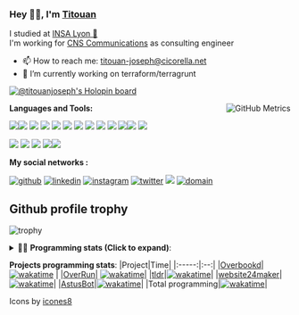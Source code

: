<!--
**titouan-joseph/titouan-joseph** is a ✨ _special_ ✨ repository because its `README.md` (this file) appears on your GitHub profile.

Here are some ideas to get you started:

- 🔭 I’m currently working on ...
- 🌱 I’m currently learning ...
- 👯 I’m looking to collaborate on ...
- 🤔 I’m looking for help with ...
- 💬 Ask me about ...
- 📫 How to reach me: ...
- 😄 Pronouns: ...
- ⚡ Fun fact: ...
-->

### Hey 👋🏽, I'm [Titouan](https://github.com/Titouan-Joseph) 

I studied at  [INSA Lyon 🦏](https://www.insa-lyon.fr/en/)  
I'm working for [CNS Communications](https://www.cns-com.com/) as consulting engineer

- 📫 How to reach me: [titouan-joseph@cicorella.net](mailto:titouan-joseph@cicorella.net)
- 🔭 I’m currently working on terraform/terragrunt

[![@titouanjoseph's Holopin board](https://holopin.me/titouanjoseph)](https://holopin.io/@titouanjoseph)

  <img align="right" alt="GitHub Metrics" src="https://metrics.lecoq.io/titouan-joseph" />

**Languages and Tools:**

[<img src="https://img.icons8.com/color/48/000000/python.png"/>]()[<img src="https://img.icons8.com/color/48/000000/java-coffee-cup-logo.png"/>]() [<img src="https://img.icons8.com/color/48/000000/c-programming.png"/>]() [<img src="https://img.icons8.com/color/48/000000/javascript.png"/>]() [<img src="https://img.icons8.com/color/48/000000/selenium-test-automation.png"/>]() [<img src="https://img.icons8.com/color/48/000000/git.png"/>]() [<img src="https://img.icons8.com/color/48/000000/console.png"/>]() [<img src="https://img.icons8.com/color/48/000000/android-os.png"/>]() [<img src="https://img.icons8.com/color/48/000000/pycharm.png"/>]() [<img src="https://img.icons8.com/color/48/000000/virtualbox.png"/>]() [<img src="https://img.icons8.com/color/48/000000/windows-10.png"/>]()[<img src="https://img.icons8.com/external-tal-revivo-color-tal-revivo/48/000000/external-development-experience-through-the-native-integrations-of-azure-with-visual-studio-logo-color-tal-revivo.png"/>]() [<img src="https://img.icons8.com/color/48/000000/terraform.png" />]()

[<img src="https://img.icons8.com/color/48/000000/linux.png"/>]() [<img src="https://img.icons8.com/color/48/000000/nginx.png"/>]() [<img src="https://img.icons8.com/color/48/000000/raspberry-pi.png"/>]() [<img src="https://img.icons8.com/color/48/000000/docker.png"/>]()[<img src="https://img.icons8.com/color/48/000000/visual-studio-code-2019.png"/>]()

**My social networks :**

[<img src='https://img.icons8.com/fluent/48/000000/github.png' alt="github">](https://github.com/titouan-joseph)  [<img src='https://img.icons8.com/color/48/000000/linkedin.png' alt='linkedin'>](https://www.linkedin.com/in/titouan-joseph-revol/)  [<img src='https://img.icons8.com/color/48/000000/instagram-new.png' alt='instagram'>](https://www.instagram.com/tit_ci/)  [<img src='https://img.icons8.com/color/48/000000/twitter.png' alt='twitter'>](https://twitter.com/tit_ci) [<img src="https://img.icons8.com/color/48/000000/facebook.png"/>](https://www.facebook.com/titre01) [<img src="https://img.icons8.com/fluent/48/000000/domain.png" alt="domain"/>](https://titouan-joseph.cicorella.net)

## Github profile trophy

![trophy](https://github-profile-trophy.vercel.app/?username=titouan-joseph&no-frame=true&no-bg=true)

<details>
 <summary>👨‍💻 <b>Programming stats (Click to expand)</b>: </summary>
<!--START_SECTION:waka-->
![Code Time](http://img.shields.io/badge/Code%20Time-2%2C112%20hrs%2042%20mins-blue)

**🐱 My GitHub Data** 

> 📦 646.2 kB Used in GitHub's Storage 
 > 
> 🏆 56 Contributions in the Year 2025
 > 
> 🚫 Not Opted to Hire
 > 
> 📜 42 Public Repositories 
 > 
> 🔑 2 Private Repositories 
 > 
**I'm an Early 🐤** 

```text
🌞 Morning                74231 commits       ███░░░░░░░░░░░░░░░░░░░░░░   10.93 % 
🌆 Daytime                272951 commits      ██████████░░░░░░░░░░░░░░░   40.19 % 
🌃 Evening                306108 commits      ███████████░░░░░░░░░░░░░░   45.08 % 
🌙 Night                  25801 commits       █░░░░░░░░░░░░░░░░░░░░░░░░   03.80 % 
```
📅 **I'm Most Productive on Tuesday** 

```text
Monday                   101618 commits      ████░░░░░░░░░░░░░░░░░░░░░   14.96 % 
Tuesday                  210490 commits      ████████░░░░░░░░░░░░░░░░░   31.00 % 
Wednesday                88858 commits       ███░░░░░░░░░░░░░░░░░░░░░░   13.08 % 
Thursday                 72532 commits       ███░░░░░░░░░░░░░░░░░░░░░░   10.68 % 
Friday                   59545 commits       ██░░░░░░░░░░░░░░░░░░░░░░░   08.77 % 
Saturday                 53736 commits       ██░░░░░░░░░░░░░░░░░░░░░░░   07.91 % 
Sunday                   92312 commits       ███░░░░░░░░░░░░░░░░░░░░░░   13.59 % 
```


📊 **This Week I Spent My Time On** 

```text
🕑︎ Time Zone: Europe/Paris

💬 Programming Languages: 
Shell                    4 hrs 21 mins       ██████████████░░░░░░░░░░░   57.96 % 
YAML                     2 hrs 29 mins       ████████░░░░░░░░░░░░░░░░░   33.07 % 
Markdown                 16 mins             █░░░░░░░░░░░░░░░░░░░░░░░░   03.60 % 
Other                    10 mins             █░░░░░░░░░░░░░░░░░░░░░░░░   02.22 % 
Terraform                5 mins              ░░░░░░░░░░░░░░░░░░░░░░░░░   01.15 % 

🔥 Editors: 
Bash                     4 hrs 29 mins       ███████████████░░░░░░░░░░   59.74 % 
VS Code                  3 hrs               ██████████░░░░░░░░░░░░░░░   40.03 % 
Vim                      1 min               ░░░░░░░░░░░░░░░░░░░░░░░░░   00.24 % 

🐱‍💻 Projects: 
Terminal                 4 hrs 21 mins       ██████████████░░░░░░░░░░░   57.96 % 
home-lab                 2 hrs 2 mins        ███████░░░░░░░░░░░░░░░░░░   27.06 % 
CMACGM                   48 mins             ███░░░░░░░░░░░░░░░░░░░░░░   10.82 % 
upptime                  12 mins             █░░░░░░░░░░░░░░░░░░░░░░░░   02.84 % 
gitlab-ci-pipelines-expor4 mins              ░░░░░░░░░░░░░░░░░░░░░░░░░   01.09 % 

💻 Operating System: 
Linux                    6 hrs 38 mins       ██████████████████████░░░   88.09 % 
WSL                      53 mins             ███░░░░░░░░░░░░░░░░░░░░░░   11.91 % 
```

**I Mostly Code in Python** 

```text
Python                   19 repos            ███████████░░░░░░░░░░░░░░   43.18 % 
Go                       3 repos             ██░░░░░░░░░░░░░░░░░░░░░░░   06.82 % 
Shell                    2 repos             █░░░░░░░░░░░░░░░░░░░░░░░░   04.55 % 
HTML                     2 repos             █░░░░░░░░░░░░░░░░░░░░░░░░   04.55 % 
JSON                     1 repo              █░░░░░░░░░░░░░░░░░░░░░░░░   02.27 % 
```




 Last Updated on 31/10/2025 15:15:12 UTC
<!--END_SECTION:waka-->

</details>

<b>Projects programming stats</b>:
|Project|Time|
|:-----:|:--:|
|[Overbookd](https://gitlab.com/24-heures-insa/overbookd-mono)| [![wakatime](https://wakatime.com/badge/user/07f10887-f0d8-43c1-b329-d19c27059283/project/ab706b0b-5add-409f-af94-4f37aa8fb446.svg)](https://wakatime.com/badge/user/07f10887-f0d8-43c1-b329-d19c27059283/project/ab706b0b-5add-409f-af94-4f37aa8fb446) |
|[OverRun](https://gitlab.com/24-heures-insa/overrun)| [![wakatime](https://wakatime.com/badge/user/07f10887-f0d8-43c1-b329-d19c27059283/project/48ffd86b-1347-40bc-b1dc-ce643f931244.svg)](https://wakatime.com/badge/user/07f10887-f0d8-43c1-b329-d19c27059283/project/48ffd86b-1347-40bc-b1dc-ce643f931244)|
|[tldr](https://github.com/tldr-pages/tldr)|[![wakatime](https://wakatime.com/badge/user/07f10887-f0d8-43c1-b329-d19c27059283/project/e25ceab6-07e9-4b76-9e55-f73d45e58856.svg)](https://wakatime.com/badge/user/07f10887-f0d8-43c1-b329-d19c27059283/project/e25ceab6-07e9-4b76-9e55-f73d45e58856)|
|[website24maker](https://github.com/24HeuresINSA/website24maker)|[![wakatime](https://wakatime.com/badge/user/07f10887-f0d8-43c1-b329-d19c27059283/project/0d2d9294-0be7-4646-9c4f-7169f120f4e7.svg)](https://wakatime.com/badge/user/07f10887-f0d8-43c1-b329-d19c27059283/project/0d2d9294-0be7-4646-9c4f-7169f120f4e7)|
|[AstusBot](https://github.com/TCastus/ASTUSbot)|[![wakatime](https://wakatime.com/badge/user/07f10887-f0d8-43c1-b329-d19c27059283/project/e6f09298-a37c-4761-b8d4-5ec7312fd79f.svg)](https://wakatime.com/badge/user/07f10887-f0d8-43c1-b329-d19c27059283/project/e6f09298-a37c-4761-b8d4-5ec7312fd79f)|
|Total programming|[![wakatime](https://wakatime.com/badge/user/07f10887-f0d8-43c1-b329-d19c27059283.svg)](https://wakatime.com/@07f10887-f0d8-43c1-b329-d19c27059283)|

Icons by [icones8](https://icones8.fr/)
